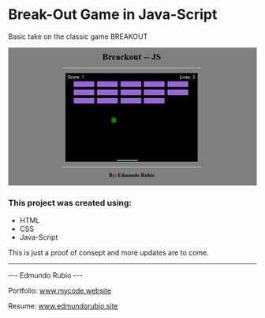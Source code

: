 
# Break-Out Game in Java-Script

Basic take on the classic game BREAKOUT


![Screen Shoot](sc1.png)


### This project was created using:

- HTML
- CSS
- Java-Script

This is just a proof of consept and more updates are to come.

----

   ---  Edmundo Rubio  ---

Portfolio: www.mycode.website

Resume: www.edmundorubio.site
